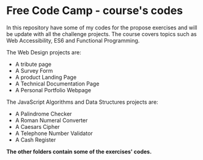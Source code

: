 # Free Code Camp - course's codes

In this repository have some of my codes for the propose exercises and will be update with all the challenge projects. The course covers topics such as Web Accessibility, ES6 and Functional Programming.

The Web Design projects are:

  - A tribute page
  - A Survey Form
  - A product Landing Page
  - A Technical Documentation Page
  - A Personal Portfolio Webpage

The JavaScript Algorithms and Data Structures projects are:

  - A Palindrome Checker
  - A Roman Numeral Converter
  - A Caesars Cipher
  - A Telephone Number Validator
  - A Cash Register

**The other folders contain some of the exercises' codes.**